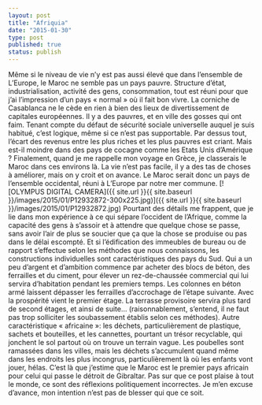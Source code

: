 ```yaml
---
layout: post
title: "Afriquia"
date: "2015-01-30"
type: post
published: true
status: publish
---
```


Même si le niveau de vie n’y est pas aussi élevé que dans l’ensemble de L’Europe, le Maroc ne semble pas un pays pauvre. Structure d’état, industrialisation, activité des gens, consommation, tout est réuni pour que j’ai l’impression d’un pays « normal » où il fait bon vivre. La corniche de Casablanca ne le cède en rien à bien des lieux de divertissement de capitales européennes. Il y a des pauvres, et en ville des gosses qui ont faim. Tenant compte du défaut de sécurité sociale universelle auquel je suis habitué, c’est logique, même si ce n’est pas supportable. Par dessus tout, l’écart des revenus entre les plus riches et les plus pauvres est criant. Mais est-il moindre dans des pays de cocagne comme les Etats Unis d’Amérique ? Finalement, quand je me rappelle mon voyage en Grèce, je classerais le Maroc dans ces environs là. La vie n’est pas facile, il y a des tas de choses à améliorer, mais on y croit et on avance. Le Maroc serait donc un pays de l’ensemble occidental, réuni à L’Europe par notre mer commune. [![OLYMPUS DIGITAL CAMERA]({{ site.url }}{{ site.baseurl }}/images/2015/01/P12932872-300x225.jpg)]({{ site.url }}{{ site.baseurl }}/images/2015/01/P12932872.jpg) Pourtant des détails me frappent, que je lie dans mon expérience à ce qui sépare l’occident de l’Afrique, comme la capacité des gens à s’assoir et à attendre que quelque chose se passe, sans avoir l’air de plus se soucier que ça que la chose se produise ou pas dans le délai escompté. Et si l’édification des immeubles de bureau ou de rapport s’effectue selon les méthodes que nous connaissons, les constructions individuelles sont caractéristiques des pays du Sud. Qui a un peu d’argent et d’ambition commence par acheter des blocs de béton, des ferrailles et du ciment, pour élever un rez-de-chaussée commercial qui lui servira d’habitation pendant les premiers temps. Les colonnes en béton armé laissent dépasser les ferrailles d’accrochage de l’étape suivante. Avec la prospérité vient le premier étage. La terrasse provisoire servira plus tard de second étages, et ainsi de suite… (raisonnablement, s’entend, il ne faut pas trop solliciter les soubassement établis selon ces méthodes). Autre caractéristique « africaine »: les déchets, particulièrement de plastique, sachets et bouteilles, et les cannettes, pourtant un trésor recyclable, qui jonchent le sol partout où on trouve un terrain vague. Les poubelles sont ramassées dans les villes, mais les déchets s’accumulent quand même dans les endroits les plus incongrus, particulièrement là où les enfants vont jouer, hélas. C’est là que j’estime que le Maroc est le premier pays africain pour celui qui passe le détroit de Gibraltar. Pas sur que ce post plaise à tout le monde, ce sont des réflexions politiquement incorrectes. Je m’en excuse d’avance, mon intention n’est pas de blesser qui que ce soit.
